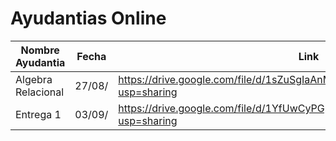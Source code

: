 # Ayudantias Online

| Nombre Ayudantia | Fecha | Link |
|--------------|-------|------|
|Algebra Relacional  |27/08/ |https://drive.google.com/file/d/1sZuSgIaAnM43PmZoixrATPRruchiLuDV/view?usp=sharing|
|Entrega 1  |03/09/ |https://drive.google.com/file/d/1YfUwCyPGpIbpUx8OJaoI5t1wyayJS7WX/view?usp=sharing|
